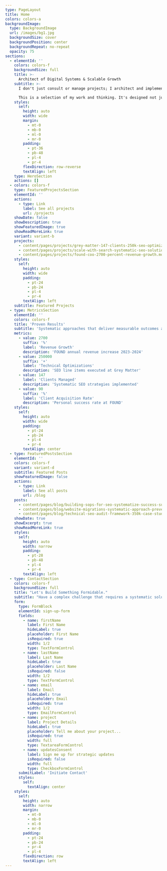 ```yaml
---
type: PageLayout
title: Home
colors: colors-a
backgroundImage:
  type: BackgroundImage
  url: /images/bg1.jpg
  backgroundSize: cover
  backgroundPosition: center
  backgroundRepeat: no-repeat
  opacity: 75
sections:
  - elementId: ''
    colors: colors-f
    backgroundSize: full
    title: >-
      Architect of Digital Systems & Scalable Growth
    subtitle: >-
      I don't just consult or manage projects; I architect and implement the comprehensive digital systems that drive scalable growth and establish market leadership. By integrating deep expertise in technical SEO, process automation, and content strategy, I solve complex business challenges with clear, systematic solutions.

      This is a selection of my work and thinking. It's designed not just to show what I've done, but to demonstrate a methodology that creates dominant, resilient, and profitable online presences.
    styles:
      self:
        height: auto
        width: wide
        margin:
          - mt-0
          - mb-0
          - ml-0
          - mr-0
        padding:
          - pt-36
          - pb-48
          - pl-4
          - pr-4
        flexDirection: row-reverse
        textAlign: left
    type: HeroSection
    actions: []
  - colors: colors-f
    type: FeaturedProjectsSection
    elementId: ''
    actions:
      - type: Link
        label: See all projects
        url: /projects
    showDate: false
    showDescription: true
    showFeaturedImage: true
    showReadMoreLink: true
    variant: variant-b
    projects:
      - content/pages/projects/grey-matter-147-clients-250k-seo-optimizations.md
      - content/pages/projects/scale-with-search-systematic-seo-solutions.md
      - content/pages/projects/found-coo-2700-percent-revenue-growth.md
    styles:
      self:
        height: auto
        width: wide
        padding:
          - pt-24
          - pb-24
          - pl-4
          - pr-4
        textAlign: left
    subtitle: Featured Projects
  - type: MetricsSection
    elementId: ''
    colors: colors-f
    title: 'Proven Results'
    subtitle: 'Systematic approaches that deliver measurable outcomes across industries and scales.'
    metrics:
      - value: 2700
        suffix: '%'
        label: 'Revenue Growth'
        description: 'FOUND annual revenue increase 2023-2024'
      - value: 250000
        suffix: '+'
        label: 'Technical Optimizations'
        description: 'SEO line items executed at Grey Matter'
      - value: 147
        label: 'Clients Managed'
        description: 'Systematic SEO strategies implemented'
      - value: 90
        suffix: '%'
        label: 'Client Acquisition Rate'
        description: 'Personal success rate at FOUND'
    styles:
      self:
        height: auto
        width: wide
        padding:
          - pt-24
          - pb-24
          - pl-4
          - pr-4
        textAlign: center
  - type: FeaturedPostsSection
    elementId: ''
    colors: colors-f
    variant: variant-d
    subtitle: Featured Posts
    showFeaturedImage: false
    actions:
      - type: Link
        label: See all posts
        url: /blog
    posts:
      - content/pages/blog/building-sops-for-seo-systematize-success-sustainable-growth.md
      - content/pages/blog/website-migrations-systematic-approach-prevents-traffic-loss.md
      - content/pages/blog/technical-seo-audit-framework-350k-case-study.md
    showDate: true
    showExcerpt: true
    showReadMoreLink: true
    styles:
      self:
        height: auto
        width: narrow
        padding:
          - pt-28
          - pb-48
          - pl-4
          - pr-4
        textAlign: left
  - type: ContactSection
    colors: colors-f
    backgroundSize: full
    title: "Let's Build Something Formidable."
    subtitle: "Have a complex challenge that requires a systematic solution? I'm interested in partnering on ambitious projects that aim for market leadership. Let's discuss the blueprint for your success."
    form:
      type: FormBlock
      elementId: sign-up-form
      fields:
        - name: firstName
          label: First Name
          hideLabel: true
          placeholder: First Name
          isRequired: true
          width: 1/2
          type: TextFormControl
        - name: lastName
          label: Last Name
          hideLabel: true
          placeholder: Last Name
          isRequired: false
          width: 1/2
          type: TextFormControl
        - name: email
          label: Email
          hideLabel: true
          placeholder: Email
          isRequired: true
          width: 1/2
          type: EmailFormControl
        - name: project
          label: Project Details
          hideLabel: true
          placeholder: Tell me about your project...
          isRequired: true
          width: full
          type: TextareaFormControl
        - name: updatesConsent
          label: Sign me up for strategic updates
          isRequired: false
          width: full
          type: CheckboxFormControl
      submitLabel: 'Initiate Contact'
      styles:
        self:
          textAlign: center
    styles:
      self:
        height: auto
        width: narrow
        margin:
          - mt-0
          - mb-0
          - ml-0
          - mr-0
        padding:
          - pt-24
          - pb-24
          - pr-4
          - pl-4
        flexDirection: row
        textAlign: left
---
```

